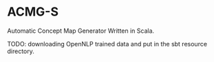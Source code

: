 ACMG-S
======

Automatic Concept Map Generator Written in Scala.


TODO: downloading OpenNLP trained data and put in the sbt resource directory. 